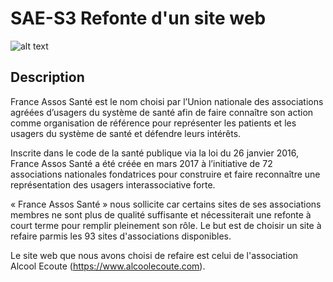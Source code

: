 # SAE-S3 Refonte d'un site web
![alt text](https://www.france-assos-sante.org/wp-content/uploads/2018/11/Logo-National-e1626443169282.png)
## Description 
France Assos Santé est le nom choisi par l’Union nationale des associations agréées d’usagers du 
système de santé afin de faire connaître son action comme organisation de référence pour représenter 
les patients et les usagers du système de santé et défendre leurs intérêts. 
 
Inscrite dans le code de la santé publique via la loi du 26 janvier 2016, France Assos Santé a été créée 
en mars 2017 à l’initiative de 72 associations nationales fondatrices pour construire et faire reconnaître 
une représentation des usagers interassociative forte. 

« France Assos Santé » nous sollicite car certains sites de ses associations membres ne sont plus de 
qualité suffisante et nécessiterait une refonte à court terme pour remplir pleinement son rôle. Le but est de
choisir un site à refaire parmis les 93 sites d'associations disponibles.

Le site web que nous avons choisi de refaire est celui de l'association Alcool Ecoute (https://www.alcoolecoute.com).
